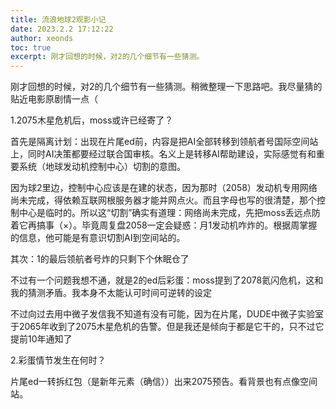 ```yaml
---
title: 流浪地球2观影小记
date: 2023.2.2 17:12:22
author: xeonds
toc: true
excerpt: 刚才回想的时候，对2的几个细节有一些猜测。
---
```


刚才回想的时候，对2的几个细节有一些猜测。稍微整理一下思路吧。我尽量猜的贴近电影原剧情一点（


1.2075木星危机后，moss或许已经寄了？

首先是隔离计划：出现在片尾ed前，内容是把AI全部转移到领航者号国际空间站上，同时AI决策都要经过联合国审核。名义上是转移AI帮助建设，实际感觉有和重要系统（地球发动机控制中心）切割的意图。

因为球2里边，控制中心应该是在建的状态，因为那时（2058）发动机专用网络尚未完成，得依赖互联网根服务器才能并网点火。而且字母也写的很清楚，那个控制中心是临时的。所以这“切割”确实有道理：网络尚未完成，先把moss丢远点防着它再搞事（×）。毕竟周复盘2058一定会疑惑：月1发动机咋炸的。根据周掌握的信息，他可能是有意识切割AI到空间站的。

其次：1的最后领航者号炸的只剩下个休眠仓了

不过有一个问题我想不通，就是2的ed后彩蛋：moss提到了2078氦闪危机，这和我的猜测矛盾。我本身不太能认可时间可逆转的设定

不过向过去用中微子发信我不知道有没有可能，因为在片尾，DUDE中微子实验室于2065年收到了2075木星危机的告警。但是我还是倾向于都是它干的，只不过它提前10年通知了

2.彩蛋情节发生在何时？

片尾ed一转拆红包（是新年元素（确信））出来2075预告。看背景也有点像空间站。